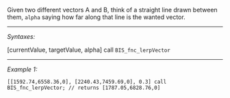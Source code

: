 Given two different vectors A and B, think of a straight line drawn between them, `alpha` saying how far along that line is the wanted vector.


---
*Syntaxes:*

[currentValue, targetValue, alpha] call `BIS_fnc_lerpVector`

---
*Example 1:*

```sqf
[[1592.74,6558.36,0], [2240.43,7459.69,0], 0.3] call BIS_fnc_lerpVector; // returns [1787.05,6828.76,0]
```